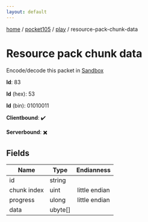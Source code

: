```yaml
---
layout: default
---
```


[home](/)  /  [pocket105](/protocol/pocket105)  /  [play](/protocol/pocket105/play)  /  resource-pack-chunk-data

# Resource pack chunk data

Encode/decode this packet in [Sandbox](../../../sandbox/pocket105#play.resource_pack_chunk_data)

**Id**: 83

**Id** (hex): 53

**Id** (bin): 01010011

**Clientbound**: ✔️

**Serverbound**: ✖️

## Fields

Name | Type | Endianness
---|---|:---:
id | string | 
chunk index | uint | little endian
progress | ulong | little endian
data | ubyte[] |

